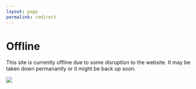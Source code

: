 ```yaml
---
layout: page
permalink: redirect
---
```

<h1>Offline</h1>
<p>This site is currently offline due to some disruption to the website. It may be taken down permanantly or it might be back up soon.</p>
<img src="https://d30y9cdsu7xlg0.cloudfront.net/png/1095-200.png">
